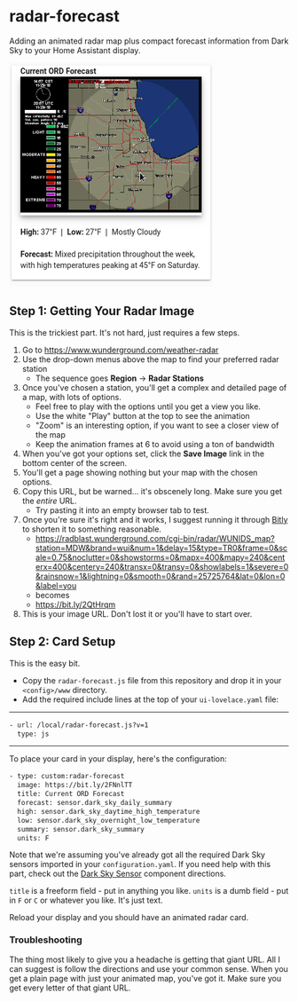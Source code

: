 # radar-forecast
Adding an animated radar map plus compact forecast information from Dark Sky to your Home Assistant display.

![radar-forecast](/radar-forecast.png)

## Step 1: Getting Your Radar Image
This is the trickiest part. It's not hard, just requires a few steps.

1. Go to https://www.wunderground.com/weather-radar
2. Use the drop-down menus above the map to find your preferred radar station
   * The sequence goes **Region** -> **Radar Stations**
3. Once you've chosen a station, you'll get a complex and detailed page of a map, with lots of options.
   * Feel free to play with the options until you get a view you like.
   * Use the white "Play" button at the top to see the animation
   * "Zoom" is an interesting option, if you want to see a closer view of the map
   * Keep the animation frames at 6 to avoid using a ton of bandwidth
4. When you've got your options set, click the **Save Image** link in the bottom center of the screen.
5. You'll get a page showing nothing but your map with the chosen options.
6. Copy this URL, but be warned... it's obscenely long. Make sure you get the *entire* URL.
   * Try pasting it into an empty browser tab to test.
7. Once you're sure it's right and it works, I suggest running it through [Bitly](https://bitly.com) to shorten it to something reasonable.
   * https://radblast.wunderground.com/cgi-bin/radar/WUNIDS_map?station=MDW&brand=wui&num=1&delay=15&type=TR0&frame=0&scale=0.75&noclutter=0&showstorms=0&mapx=400&mapy=240&centerx=400&centery=240&transx=0&transy=0&showlabels=1&severe=0&rainsnow=1&lightning=0&smooth=0&rand=25725764&lat=0&lon=0&label=you
   * becomes
   * https://bit.ly/2QtHrqm
 8. This is your image URL. Don't lost it or you'll have to start over.
 
 ## Step 2: Card Setup
 This is the easy bit.
 
 - Copy the `radar-forecast.js` file from this repository and drop it in your `<config>/www` directory.
 - Add the required include lines at the top of your `ui-lovelace.yaml` file:
----
    - url: /local/radar-forecast.js?v=1
      type: js
----
  
To place your card in your display, here's the configuration:

~~~~
- type: custom:radar-forecast
  image: https://bit.ly/2FNnlTT
  title: Current ORD Forecast
  forecast: sensor.dark_sky_daily_summary
  high: sensor.dark_sky_daytime_high_temperature
  low: sensor.dark_sky_overnight_low_temperature
  summary: sensor.dark_sky_summary
  units: F
~~~~

Note that we're assuming you've already got all the required Dark Sky sensors imported in your `configuration.yaml`. If you need help with this part, check out the [Dark Sky Sensor](https://www.home-assistant.io/components/sensor.darksky/) component directions.

`title` is a freeform field - put in anything you like.
`units` is a dumb field - put in `F` or `C` or whatever you like. It's just text.

Reload your display and you should have an animated radar card. 

### Troubleshooting
The thing most likely to give you a headache is getting that giant URL. All I can suggest is follow the directions and use your common sense. When you get a plain page with just your animated map, you've got it. Make sure you get every letter of that giant URL.
